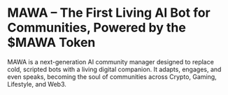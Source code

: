 # MAWA – The First Living AI Bot for Communities, Powered by the $MAWA Token
MAWA is a next-generation AI community manager designed to replace cold, scripted bots with a living digital companion. It adapts, engages, and even speaks, becoming the soul of communities across Crypto, Gaming, Lifestyle, and Web3.
